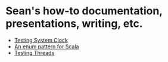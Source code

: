 # Sean's how-to documentation, presentations, writing, etc.

- [Testing System Clock](testing-system-clock.md)
- [An enum pattern for Scala](core/src/main/scala/com/seanshubin/documentation/core/DateRange.scala)
- [Testing Threads](src/main/java/com/seanshubin/documentation/core/async/testable)
